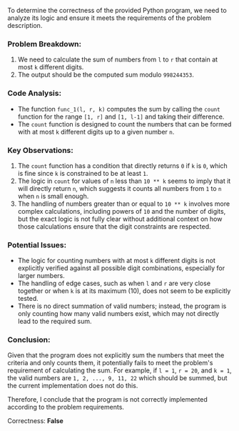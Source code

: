 To determine the correctness of the provided Python program, we need to analyze its logic and ensure it meets the requirements of the problem description.

### Problem Breakdown:
1. We need to calculate the sum of numbers from `l` to `r` that contain at most `k` different digits.
2. The output should be the computed sum modulo `998244353`.

### Code Analysis:
- The function `func_1(l, r, k)` computes the sum by calling the `count` function for the range `[1, r]` and `[1, l-1]` and taking their difference.
- The `count` function is designed to count the numbers that can be formed with at most `k` different digits up to a given number `n`.

### Key Observations:
1. The `count` function has a condition that directly returns `0` if `k` is `0`, which is fine since `k` is constrained to be at least `1`.
2. The logic in `count` for values of `n` less than `10 ** k` seems to imply that it will directly return `n`, which suggests it counts all numbers from `1` to `n` when `n` is small enough.
3. The handling of numbers greater than or equal to `10 ** k` involves more complex calculations, including powers of `10` and the number of digits, but the exact logic is not fully clear without additional context on how those calculations ensure that the digit constraints are respected.

### Potential Issues:
- The logic for counting numbers with at most `k` different digits is not explicitly verified against all possible digit combinations, especially for larger numbers.
- The handling of edge cases, such as when `l` and `r` are very close together or when `k` is at its maximum (10), does not seem to be explicitly tested.
- There is no direct summation of valid numbers; instead, the program is only counting how many valid numbers exist, which may not directly lead to the required sum.

### Conclusion:
Given that the program does not explicitly sum the numbers that meet the criteria and only counts them, it potentially fails to meet the problem's requirement of calculating the sum. For example, if `l = 1`, `r = 20`, and `k = 1`, the valid numbers are `1, 2, ..., 9, 11, 22` which should be summed, but the current implementation does not do this.

Therefore, I conclude that the program is not correctly implemented according to the problem requirements.

Correctness: **False**